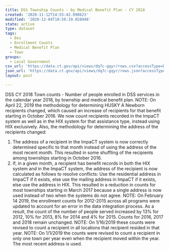 ```yaml
---
title: DSS Township Counts - by Medical Benefit Plan - CY 2018
created: '2020-11-12T14:55:42.098623'
modified: '2020-12-04T18:56:19.028948'
state: active
type: dataset
tags:
  - Dss
  - Enrollment Counts
  - Medical Benefit Plan
  - Town
groups:
  - Local Government
csv_url: 'https://data.ct.gov/api/views/dq7c-gqyr/rows.csv?accessType=DOWNLOAD'
json_url: 'https://data.ct.gov/api/views/dq7c-gqyr/rows.json?accessType=DOWNLOAD'
layout: post

---
```

DSS CY 2018 Town counts - Number of people enrolled in DSS services in the calendar year 2018, by township and medical benefit plan.
NOTE: On April 22, 2019 the methodology for determining HUSKY A Newborn recipients changed, which caused an increase of recipients for that benefit starting in October 2016. We now count recipients recorded in the ImpaCT system as well as in the HIX system for that assistance type, instead using HIX exclusively.
Also, the methodology for determining the address of the recipients changed:
1. The address of a recipient in the ImpaCT system is now correctly determined specific to that month instead of using the address of the most recent month. This resulted in some shuffling of the recipients among townships starting in October 2016.
2. If, in a given month, a recipient has benefit records in both the HIX system and in the ImpaCT system, the address of the recipient is now calculated as follows to resolve conflicts: Use the residential address in ImpaCT if it exists, else use the mailing address in ImpaCT if it exists, else use the address in HIX. This resulted in a reduction in counts for most townships starting in March 2017 because a single address is now used instead of two when the systems do not agree.
NOTE: On February 14 2019, the enrollment counts for 2012-2015 across all programs were updated to account for an error in the data integration process. As a result, the count of the number of people served increased by 13% for 2012, 10% for 2013, 8% for 2014 and 4% for 2015. Counts for 2016, 2017 and 2018 remain unchanged.
NOTE: On 1/16/2019 these counts were revised to count a recipient in all locations that recipient resided in that year.
NOTE: On 1/1/2019 the counts were revised to count a recipient in only one town per year even when the recipient moved within the year. The most recent address is used.
